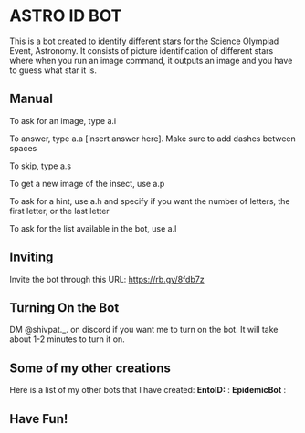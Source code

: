 # ASTRO ID BOT

This is a bot created to identify different stars for the Science Olympiad Event, Astronomy.
It consists of picture identification of different stars where when you run an image command, it outputs an image and you have to guess what star it is.

## Manual
To ask for an image, type a.i 

To answer, type a.a [insert answer here]. Make sure to add dashes between spaces 

To skip, type a.s

To get a new image of the insect, use a.p 

To ask for a hint, use a.h and specify if you want the number of letters, the first letter, or the last letter

To ask for the list available in the bot, use a.l 

## Inviting

Invite the bot through this URL: https://rb.gy/8fdb7z

## Turning On the Bot

DM @shivpat._. on discord if you want me to turn on the bot. It will take about 1-2 minutes to turn it on.

## Some of my other creations

Here is a list of my other bots that I have created:
**EntoID:** :
**EpidemicBot** : 

## Have Fun!
